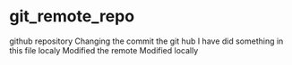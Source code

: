 # git_remote_repo
github repository 
Changing the commit the git hub
I have did something in this file localy 
Modified the remote 
Modified locally 